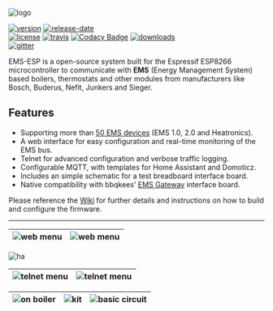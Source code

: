 ![logo](https://emsesp.github.io/docs/_media/logo/EMS-ESP_logo_dark.png)

[![version](https://img.shields.io/github/release/proddy/EMS-ESP.svg?label=Latest%20Release)](https://github.com/proddy/EMS-ESP/blob/master/CHANGELOG.md)
[![release-date](https://img.shields.io/github/release-date/proddy/EMS-ESP.svg?label=Released)](https://github.com/proddy/EMS-ESP/commits/master)
<br />
[![license](https://img.shields.io/github/license/proddy/EMS-ESP.svg)](LICENSE)
[![travis](https://travis-ci.com/proddy/EMS-ESP.svg?branch=dev)](https://travis-ci.com/proddy/EMS-ESP)
[![Codacy Badge](https://api.codacy.com/project/badge/Grade/b8880625bdf841d4adb2829732030887)](https://app.codacy.com/app/proddy/EMS-ESP?utm_source=github.com&utm_medium=referral&utm_content=proddy/EMS-ESP&utm_campaign=Badge_Grade_Settings)
[![downloads](https://img.shields.io/github/downloads/proddy/EMS-ESP/total.svg)](https://github.com/proddy/EMS-ESP/releases)
<br />
[![gitter](https://img.shields.io/gitter/room/EMS-ESP/EMS-ESP.svg)](https://gitter.im/EMS-ESP/community)
<br>

EMS-ESP is a open-source system built for the Espressif ESP8266 microcontroller to communicate with **EMS** (Energy Management System) based boilers, thermostats and other modules from manufacturers like Bosch, Buderus, Nefit, Junkers and Sieger.

## Features

* Supporting more than [50 EMS devices](https://emsesp.github.io/docs/#/Supported-EMS-Devices) (EMS 1.0, 2.0 and Heatronics).
* A web interface for easy configuration and real-time monitoring of the EMS bus.
* Telnet for advanced configuration and verbose traffic logging.
* Configurable MQTT, with templates for Home Assistant and Domoticz.
* Includes an simple schematic for a test breadboard interface board.
* Native compatibility with bbqkees' [EMS Gateway](https://bbqkees-electronics.nl/) interface board.

Please reference the [Wiki](https://emsesp.github.io/docs) for further details and instructions on how to build and configure the firmware.

---

| ![web menu](https://emsesp.github.io/docs/_media/web/system_status.PNG) | ![web menu](https://emsesp.github.io/docs/_media/web/ems_dashboard.PNG) |
| - | - |
![ha](https://emsesp.github.io/docs/_media/home%20assistant/ha.png)

| ![telnet menu](https://emsesp.github.io/docs/_media/telnet/telnet_menu.jpg) | ![telnet menu](https://emsesp.github.io/docs/_media/telnet/telnet_stats.PNG) |
| - | - |

| ![on boiler](https://emsesp.github.io/docs/_media/ems%20gateway/on-boiler.jpg) | ![kit](https://emsesp.github.io/docs/_media/ems%20gateway/ems-kit-2.jpg) | ![basic circuit](https://emsesp.github.io/docs/_media/ems%20gateway/ems-board-white.jpg) |
| - | - | - |
